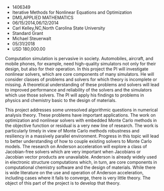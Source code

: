 
* 1406349
* Iterative Methods for Nonlinear Equations and Optimization
* DMS,APPLIED MATHEMATICS
* 06/15/2014,06/12/2014
* Carl Kelley,NC,North Carolina State University
* Standard Grant
* Michael Steuerwalt
* 05/31/2018
* USD 180,000.00

Computation simulation is pervasive in society. Automobiles, aircraft, and
mobile phones, for example, need high-quality simulators not only for their
design, but also for their operation. In this project the PI will investigate
nonlinear solvers, which are core components of many simulators. He will
consider classes of problems and solvers for which theory is incomplete or
missing. A theoretical understanding of these problems and solvers will lead to
improved performance and reliability of the solvers and the simulators which use
those solvers. The PI will apply his findings to problems in physics and
chemistry basic to the design of materials.

This project addresses some unresolved algorithmic questions in numerical
analysis theory. These problems have important applications. The work on
optimization and nonlinear solvers with embedded Monte Carlo methods in the
objective function or residual is a very new line of research. The work is
particularly timely in view of Monte Carlo methods robustness and resiliency in
a massively parallel environment. Progress in this topic will lead to better
understanding of how to couple existing solvers to Monte Carlo models. The
research on Anderson acceleration will explore a class of Jacobian-free solvers
which are very important when Jacobians or Jacobian vector products are
unavailable. Anderson is already widely used in electronic structure
computations which, in turn, are core components in computational chemistry
software and the design of materials. While there is wide literature on the use
and operation of Anderson acceleration, including cases where it fails to
converge, there is very little theory. The object of this part of the project is
to develop that theory.
